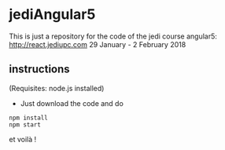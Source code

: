 # jediAngular5
This is just a repository for the code of the jedi course angular5:
http://react.jediupc.com
29 January - 2 February 2018

## instructions
(Requisites: node.js installed)
* Just download the code and do
```
npm install
npm start
```
et voilà !
